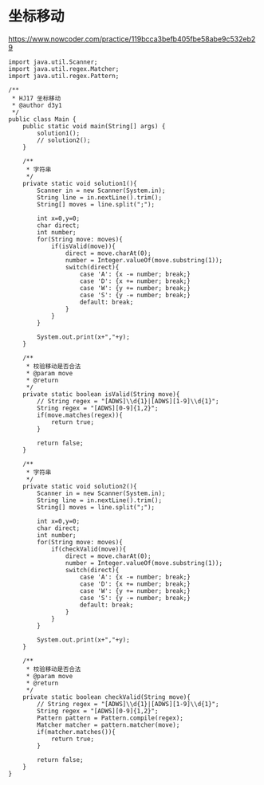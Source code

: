 # 坐标移动
https://www.nowcoder.com/practice/119bcca3befb405fbe58abe9c532eb29

    import java.util.Scanner;
    import java.util.regex.Matcher;
    import java.util.regex.Pattern;
    
    /**
     * HJ17 坐标移动
     * @author d3y1
     */
    public class Main {
        public static void main(String[] args) {
            solution1();
            // solution2();
        }
    
        /**
         * 字符串
         */
        private static void solution1(){
            Scanner in = new Scanner(System.in);
            String line = in.nextLine().trim();
            String[] moves = line.split(";");
    
            int x=0,y=0;
            char direct;
            int number;
            for(String move: moves){
                if(isValid(move)){
                    direct = move.charAt(0);
                    number = Integer.valueOf(move.substring(1));
                    switch(direct){
                        case 'A': {x -= number; break;}
                        case 'D': {x += number; break;}
                        case 'W': {y += number; break;}
                        case 'S': {y -= number; break;}
                        default: break;
                    }
                }
            }
    
            System.out.print(x+","+y);
        }
    
        /**
         * 校验移动是否合法
         * @param move
         * @return
         */
        private static boolean isValid(String move){
            // String regex = "[ADWS]\\d{1}|[ADWS][1-9]\\d{1}";
            String regex = "[ADWS][0-9]{1,2}";
            if(move.matches(regex)){
                return true;
            }
    
            return false;
        }
    
        /**
         * 字符串
         */
        private static void solution2(){
            Scanner in = new Scanner(System.in);
            String line = in.nextLine().trim();
            String[] moves = line.split(";");
    
            int x=0,y=0;
            char direct;
            int number;
            for(String move: moves){
                if(checkValid(move)){
                    direct = move.charAt(0);
                    number = Integer.valueOf(move.substring(1));
                    switch(direct){
                        case 'A': {x -= number; break;}
                        case 'D': {x += number; break;}
                        case 'W': {y += number; break;}
                        case 'S': {y -= number; break;}
                        default: break;
                    }
                }
            }
    
            System.out.print(x+","+y);
        }
    
        /**
         * 校验移动是否合法
         * @param move
         * @return
         */
        private static boolean checkValid(String move){
            // String regex = "[ADWS]\\d{1}|[ADWS][1-9]\\d{1}";
            String regex = "[ADWS][0-9]{1,2}";
            Pattern pattern = Pattern.compile(regex);
            Matcher matcher = pattern.matcher(move);
            if(matcher.matches()){
                return true;
            }
    
            return false;
        }
    }
    

